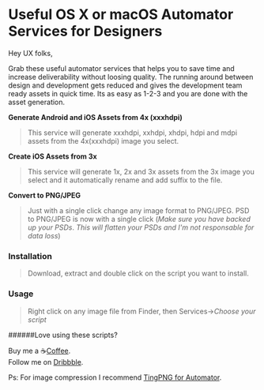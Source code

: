 # Useful OS X or macOS Automator Services for Designers

Hey UX folks, 

Grab these useful automator services that helps you to save time and increase deliverability without loosing quality.
The running around between design and development gets reduced and gives the development team ready assets in quick time.
Its as easy as 1-2-3 and you are done with the asset generation.

**Generate Android and iOS Assets from 4x (xxxhdpi)**

>This service will generate xxxhdpi, xxhdpi, xhdpi, hdpi and mdpi assets from the 4x(xxxhdpi) image you select.

**Create iOS Assets from 3x**

>This service will generate 1x, 2x and 3x assets from the 3x image you select and it automatically rename and add suffix to the file.

**Convert to PNG/JPEG**

>Just with a single click change any image format to PNG/JPEG. 
>PSD to PNG/JPEG is now with a single click (_Make sure you have backed up your PSDs_. _This will flatten your PSDs and I'm not responsable for data loss_)

### Installation

>Download, extract and double click on the script you want to install.

### Usage

>Right click on any image file from Finder, then Services->_Choose your script_


######Love using these scripts?

Buy me a ☕️[Coffee](https://www.buymeacoffee.com/alensunny).\
Follow me on [Dribbble](https://dribbble.com/alensunny).

Ps:
For image compression I recommend [TingPNG for Automator](https://github.com/utom/tinypng-for-automator).
